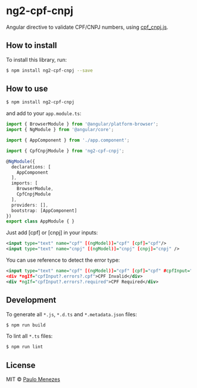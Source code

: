 # ng2-cpf-cnpj

Angular directive to validate CPF/CNPJ numbers, using [cpf_cnpj.js](https://github.com/fnando/cpf_cnpj.js).

## How to install

To install this library, run:

```bash
$ npm install ng2-cpf-cnpj --save
```

## How to use

```bash
$ npm install ng2-cpf-cnpj
```

and add to your `app.module.ts`:

```typescript
import { BrowserModule } from '@angular/platform-browser';
import { NgModule } from '@angular/core';

import { AppComponent } from './app.component';

import { CpfCnpjModule } from 'ng2-cpf-cnpj';

@NgModule({
  declarations: [
    AppComponent
  ],
  imports: [
    BrowserModule,
    CpfCnpjModule
  ],
  providers: [],
  bootstrap: [AppComponent]
})
export class AppModule { }
```

Just add [cpf] or [cnpj] in your inputs:

```xml
<input type="text" name="cpf" [(ngModel)]="cpf" [cpf]="cpf"/>
<input type="text" name="cnpj" [(ngModel)]="cnpj" [cnpj]="cnpj" />
```  

You can use reference to detect the error type:

```xml
<input type="text" name="cpf" [(ngModel)]="cpf" [cpf]="cpf" #cpfInput="ngModel" required />
<div *ngIf="cpfInput?.errors?.cpf">CPF Invalid</div>
<div *ngIf="cpfInput?.errors?.required">CPF Required</div>
```

## Development

To generate all `*.js`, `*.d.ts` and `*.metadata.json` files:

```bash
$ npm run build
```

To lint all `*.ts` files:

```bash
$ npm run lint
```

## License

MIT © [Paulo Menezes](mailto:paulo.hgmenezes@gmail.com)
